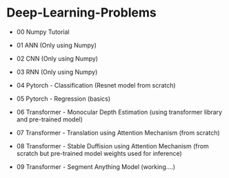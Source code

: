 # Deep-Learning-Problems

- 00 Numpy Tutorial 

- 01 ANN (Only using Numpy)

- 02 CNN (Only using Numpy)

- 03 RNN (Only using Numpy)

- 04 Pytorch - Classification (Resnet model from scratch)

- 05 Pytorch - Regression (basics)

- 06 Transformer - Monocular Depth Estimation (using transformer library and pre-trained model)

- 07 Transformer - Translation using Attention Mechanism (from scratch)

- 08 Transformer - Stable Duffision using Attention Mechanism (from scratch but pre-trained model weights used for inference)

- 09 Transformer - Segment Anything Model (working....)
